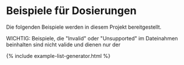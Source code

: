 # Beispiele für Dosierungen

Die folgenden Beispiele werden in diesem Projekt bereitgestellt.

WICHTIG: Beispiele, die "Invalid" oder "Unsupported" im Dateinahmen beinhalten sind nicht valide und dienen nur der 

{% include example-list-generator.html %}